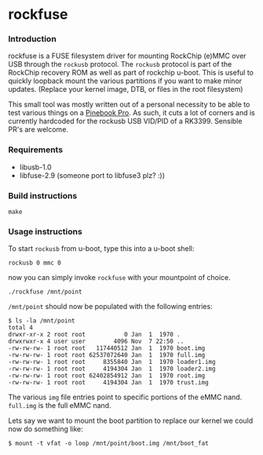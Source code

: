 # rockfuse

### Introduction

rockfuse is a FUSE filesystem driver for mounting RockChip (e)MMC over USB 
through the `rockusb` protocol. The `rockusb` protocol is part of the RockChip 
recovery ROM as well as part of rockchip u-boot. This is useful to quickly loopback
mount the various partitions if you want to make minor updates. (Replace your kernel image, DTB, or files in the root filesystem)

This small tool was mostly written out of a personal necessity to be able to test various things on a [Pinebook Pro](https://www.pine64.org/pinebook-pro/). As such, it cuts a lot of corners and is currently hardcoded for the rockusb USB VID/PID of a RK3399. Sensible PR's are welcome.



### Requirements

* libusb-1.0
* libfuse-2.9 (someone port to libfuse3 plz? :))


### Build instructions
```
make
```

### Usage instructions

To start `rockusb` from u-boot, type this into a u-boot shell:
```
rockusb 0 mmc 0
```

now you can simply invoke `rockfuse` with your mountpoint of choice.

```
./rockfuse /mnt/point
```

`/mnt/point` should now be populated with the following entries:

```
$ ls -la /mnt/point
total 4
drwxr-xr-x 2 root root           0 Jan  1  1970 .
drwxrwxr-x 4 user user        4096 Nov  7 22:50 ..
-rw-rw-rw- 1 root root   117440512 Jan  1  1970 boot.img
-rw-rw-rw- 1 root root 62537072640 Jan  1  1970 full.img
-rw-rw-rw- 1 root root     8355840 Jan  1  1970 loader1.img
-rw-rw-rw- 1 root root     4194304 Jan  1  1970 loader2.img
-rw-rw-rw- 1 root root 62402854912 Jan  1  1970 root.img
-rw-rw-rw- 1 root root     4194304 Jan  1  1970 trust.img

```

The various `img` file entries point to specific portions of the eMMC nand. `full.img` is the full eMMC nand.

Lets say we want to mount the boot partition to replace our kernel we could now do something like:
```
$ mount -t vfat -o loop /mnt/point/boot.img /mnt/boot_fat
```
